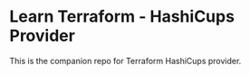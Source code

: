 # Learn Terraform - HashiCups Provider

This is the companion repo for Terraform HashiCups provider.
